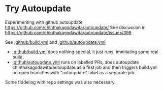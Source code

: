 # Try Autoupdate
Experimenting with github autoupdate https://github.com/chinthakagodawita/autoupdate/
See discussion in https://github.com/chinthakagodawita/autoupdate/issues/399

See [.github/build.yml](.github/build.yml) and [.github/autoupdate.yml](.github/autoupdate.yml)

- [.github/build.yml](.github/build.yml) does nothing special, it just runs, immitating some real build.
- [.github/autoupdate.yml](.github/autoupdate.yml) runs on labelled PRs, does autoupdate chinthakagodawita/autoupdate as a first job and then triggers build.yml on open branches with "autoupdate" label as a separate job.

Some fiddeling with repo settings was also necessary.
